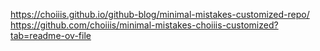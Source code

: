 https://choiiis.github.io/github-blog/minimal-mistakes-customized-repo/
https://github.com/choiiis/minimal-mistakes-choiiis-customized?tab=readme-ov-file